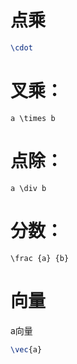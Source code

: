 # 点乘
```latex
\cdot
```

# 叉乘：
```
a \times b
```
# 点除：
```
a \div b
```
# 分数：
```
\frac {a} {b}
```

# 向量

a向量
```latex
\vec{a}
```

